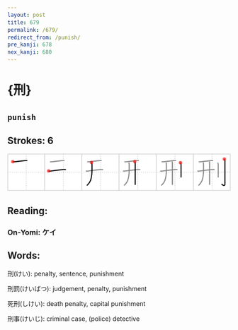 ```yaml
---
layout: post
title: 679
permalink: /679/
redirect_from: /punish/
pre_kanji: 678
nex_kanji: 680
---
```


# {刑}

## `punish`

## Strokes: 6

<div class="stroke"><img src="../images/E58891.png" /></div>

## Reading:

### On-Yomi: ケイ

## Words:

刑(けい): penalty, sentence, punishment

刑罰(けいばつ): judgement, penalty, punishment

死刑(しけい): death penalty, capital punishment

刑事(けいじ): criminal case, (police) detective

